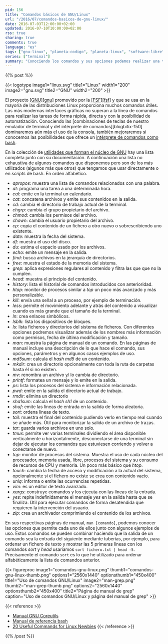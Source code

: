 ```yaml
---
pid: 156
title: "Comandos básicos de GNU/Linux"
url: "/2016/07/comandos-basicos-de-gnu-linux/"
date: 2016-07-03T12:00:00+02:00
updated: 2016-07-10T10:00:00+02:00
rss: true
sharing: true
comments: true
language: "es"
tags: ["gnu-linux", "planeta-codigo", "planeta-linux", "software-libre"]
series: ["terminal"]
summary: "Conociendo los comandos y sus opciones podemos realizar una tarea que nos ahorre una gran cantidad de tiempo si lo hubiésemos hecho manualmente o con una interfaz gráfica. La parte GNU de las mayoría distribuciones Linux proporcionan una buena cantidad de comandos útiles interesantes de conocer que están a nuestra disposición para cuando los necesitemos."
---
```


{{% post %}}

{{< logotype image1="linux.svg" title1="Linux" width1="200" image2="gnu.svg" title2="GNU" width2="200" >}}

El proyecto <abbr title="GNU Is Not Unix">[GNU][gnu]</abbr> promovido por la <abbr title="Free Software Foundation">[FSF][fsf]</abbr> y que se usa en la mayoría de las distribuciones Linux proporciona muchos comandos útiles. Las más modernas interfaces gráficas no superan a la línea de comandos para realizar las tareas de forma rápida, directa y con la posibilidad de automatización. Conociendo las [combinaciones de teclas de nuestro emulador de terminal y del intérprete de comandos][blogbitix-150] dominaremos aún más el uso de la consola, también mejoraremos si conocemos las posibilidades que ofrece un [intérprete de comandos como bash](https://www.gnu.org/software/bash/manual/bashref.html).

En la colección de [utilidades que forman el núcleo de GNU](https://www.gnu.org/software/coreutils/manual/coreutils.html) hay una lista completa junto con su documentación. A continuación una lista no exhaustiva de algunos comandos que disponemos pero son de los más utilizados (algunos más que otros) que tengamos que usar directamente o en _scripts_ de bash. En orden alfabético.

* _apropos_: muestra una lista de comandos relacionados con una palabra.
* _at_: programa una tarea a una determinada hora.
* _cal_: emite en la terminal un calendario.
* _cat_: concatena archivos y emite sus contenidos en la salida.
* _cd_: cambia el directorio de trabajo actual de la terminal.
* _chgrp_: cambia el grupo propietario del archivo.
* _chmod_: cambia los permisos del archivo.
* _chown_: cambia el usuario propietario del archivo.
* _cp_: copia el contenido de un fichero a otro nuevo o sobrescribiendo uno existente.
* _date_: muestra la fecha del sistema.
* _df_: muestra el uso del disco.
* _du_: estima el espacio usado por los archivos.
* _echo_: emite un mensaje en la salida.
* _find_: busca archivos en la jerarquía de directorios.
* _free_: muestra el estado de la memoria del sistema.
* _grep_: aplica expresiones regulares al contenido y filtra las que que no la cumplen.
* _head_: muestra el principio del contenido.
* _history_: lista el historial de comandos introducidos con anterioridad.
* _htop_: monitor de procesos similar a _top_ un poco más avanzado y más personalizable.
* _kill_: envía una señal a un proceso, por ejemplo de terminación.
* _less_: permite el movimiento adelante y atrás del contenido a visualizar cuando es más grande que el tamaño de la terminal.
* _ln_: crea enlaces simbólicos.
* _lsblk_: lista los dispositivos de bloques.
* _ls_: lista ficheros y directorios del sistema de ficheros. Con diferentes opciones podremos visualizar además de los nombres más información como permisos, fecha de última modificación y tamaño.
* _man_: muestra la página de manual de un comando. En las páginas de manual incluye una descripción de lo que hace el comando, sus opciones, parámetros y en algunos casos ejemplos de uso.
* _md5sum_: calcula el _hash_ _md5_ de un contenido.
* _mkdir_: crea un directorio opcionalmente con toda la ruta de carpetas hasta él si no existen.
* _mv_: renombra un archivo y/ lo cambia de directorio.
* _printf_: formatea un mensaje y lo emite en la salida.
* _ps_: lista los procesos del sistema e información relacionada.
* _pwd_: emite en la salida el directorio actual de trabajo.
* _rmdir_: elimina un directorio
* _sha1sum_: calcula el _hash_ _sh1_ de un contenido.
* _shuf_: emite las líneas de entrada en la salida de forma aleatoria.
* _sort_: ordena líneas de texto.
* _tail_: muestra el final del contenido pudiendo verlo en tiempo real cuando se añade más. Útil para monitorizar la salida de un archivo de trazas.
* _tar_: guarda varios archivos en uno solo.
* _tmux_: permite ver varias terminales dividiendo el área disponible verticalmente u horizontalmente, desconectarse de una terminal sin dejar de ejecutar los comandos que estuviesen corriendo y volver a conectarse de nuevo.
* _top_: monitor de procesos del sistema. Muestra el uso de cada núcleo del procesador, memoria usada, libre, procesos del sistema y su consumo de recursos de CPU y memoria. Un poco más básico que _htop_.
* _touch_: cambia la fecha de acceso y modificación a la actual del sistema, opcionalmente si el fichero no existe se crea con contenido vacío.
* _uniq_: informa o emite las ocurrencias repetidas.
* _vim_: es un editor de texto avanzado.
* _xargs_: construye comandos y los ejecuta con las líneas de la entrada.
* _yes_: repite indefinidamente el mensaje _yes_ en la salida hasta que se finaliza. Útil para ejecutar comandos de forma desatendida que requieren la intervención del usuario.
* _zip_: crea un archivador comprimiendo el contenido de los archivos.

En sus respectivas páginas de manual, <code>man [comando]</code>, podemos conocer las opciones que permite cada uno de ellos junto con algunos ejemplos de uso. Estos comandos se pueden combinar haciendo que la salida de un comando sea la entrada del siguiente mediante tuberías, por ejemplo, para ordenar un fichero de texto y mostrar las 5 primeras líneas con los comandos _sort_ y _head_ usaríamos <code>sort fichero.txt | head -5</code>. Precisamente el comando <code>sort</code> es lo que he utilizado para ordenar alfabéticamente la lista de comandos anterior.

{{< figureproc
    image1="comandos-gnu-linux.png" thumb1="comandos-gnu-linux-thumb.png" options1="2560x1440" optionsthumb1="450x400" title1="Uso de comandos GNU/Linux"
    image2="man-grep.png" thumb2="man-grep-thumb.png" options2="2560x1440" optionsthumb2="450x400" title2="Página de manual de grep"
    caption="Uso de comandos GNU/Linux y página del manual de grep" >}}

{{< reference >}}
* [Manual GNU Coreutils](https://www.gnu.org/software/coreutils/manual/coreutils.html)
* [Manual de referencia bash](https://www.gnu.org/software/bash/manual/bashref.html)
* [20 Useful Commands for Linux Newbies](http://www.tecmint.com/useful-linux-commands-for-newbies/)
{{< /reference >}}

{{% /post %}}
